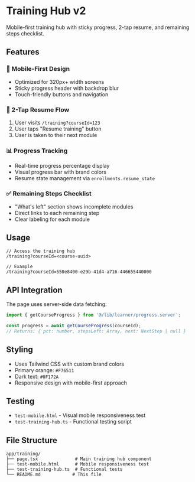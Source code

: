 # Training Hub v2

Mobile-first training hub with sticky progress, 2-tap resume, and remaining steps checklist.

## Features

### 📱 Mobile-First Design
- Optimized for 320px+ width screens
- Sticky progress header with backdrop blur
- Touch-friendly buttons and navigation

### 🎯 2-Tap Resume Flow
1. User visits `/training?courseId=123`
2. User taps "Resume training" button
3. User is taken to their next module

### 📊 Progress Tracking
- Real-time progress percentage display
- Visual progress bar with brand colors
- Resume state management via `enrollments.resume_state`

### ✅ Remaining Steps Checklist
- "What's left" section shows incomplete modules
- Direct links to each remaining step
- Clear labeling for each module

## Usage

```tsx
// Access the training hub
/training?courseId=<course-uuid>

// Example
/training?courseId=550e8400-e29b-41d4-a716-446655440000
```

## API Integration

The page uses server-side data fetching:

```typescript
import { getCourseProgress } from '@/lib/learner/progress.server';

const progress = await getCourseProgress(courseId);
// Returns: { pct: number, stepsLeft: Array, next: NextStep | null }
```

## Styling

- Uses Tailwind CSS with custom brand colors
- Primary orange: `#F76511`
- Dark text: `#0F172A`
- Responsive design with mobile-first approach

## Testing

- `test-mobile.html` - Visual mobile responsiveness test
- `test-training-hub.ts` - Functional testing script

## File Structure

```
app/training/
├── page.tsx              # Main training hub component
├── test-mobile.html      # Mobile responsiveness test
├── test-training-hub.ts  # Functional tests
└── README.md            # This file
```
